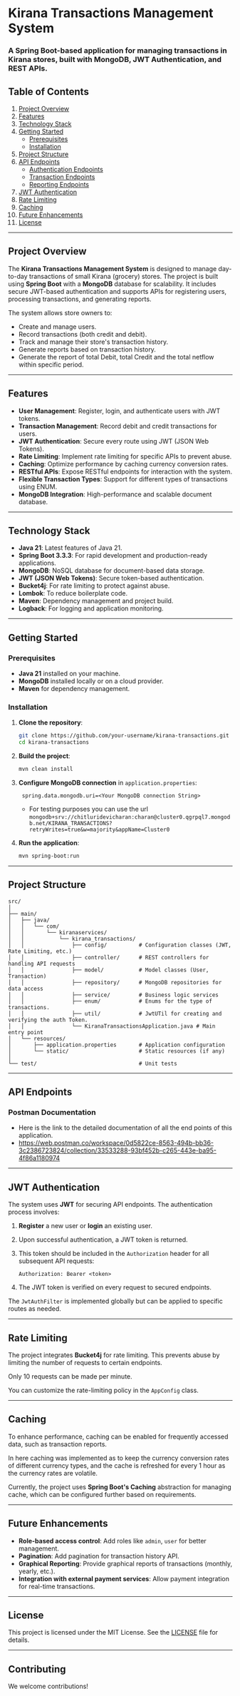 # Kirana Transactions Management System

### A Spring Boot-based application for managing transactions in Kirana stores, built with MongoDB, JWT Authentication, and REST APIs.

## Table of Contents

1. [Project Overview](#project-overview)
2. [Features](#features)
3. [Technology Stack](#technology-stack)
4. [Getting Started](#getting-started)
    - [Prerequisites](#prerequisites)
    - [Installation](#installation)
5. [Project Structure](#project-structure)
6. [API Endpoints](#api-endpoints)
    - [Authentication Endpoints](#authentication-endpoints)
    - [Transaction Endpoints](#transaction-endpoints)
    - [Reporting Endpoints](#reporting-endpoints)
7. [JWT Authentication](#jwt-authentication)
8. [Rate Limiting](#rate-limiting)
9. [Caching](#caching)
10. [Future Enhancements](#future-enhancements)
11. [License](#license)

---

## Project Overview

The **Kirana Transactions Management System** is designed to manage day-to-day transactions of small Kirana (grocery) stores. The project is built using **Spring Boot** with a **MongoDB** database for scalability. It includes secure JWT-based authentication and supports APIs for registering users, processing transactions, and generating reports.

The system allows store owners to:
- Create and manage users.
- Record transactions (both credit and debit).
- Track and manage their store's transaction history.
- Generate reports based on transaction history.
- Generate the report of total Debit, total Credit and the total netflow within specific period.


---

## Features

- **User Management**: Register, login, and authenticate users with JWT tokens.
- **Transaction Management**: Record debit and credit transactions for users.
- **JWT Authentication**: Secure every route using JWT (JSON Web Tokens).
- **Rate Limiting**: Implement rate limiting for specific APIs to prevent abuse.
- **Caching**: Optimize performance by caching currency conversion rates.
- **RESTful APIs**: Expose RESTful endpoints for interaction with the system.
- **Flexible Transaction Types**: Support for different types of transactions using ENUM.
- **MongoDB Integration**: High-performance and scalable document database.

---

## Technology Stack

- **Java 21**: Latest features of Java 21.
- **Spring Boot 3.3.3**: For rapid development and production-ready applications.
- **MongoDB**: NoSQL database for document-based data storage.
- **JWT (JSON Web Tokens)**: Secure token-based authentication.
- **Bucket4j**: For rate limiting to protect against abuse.
- **Lombok**: To reduce boilerplate code.
- **Maven**: Dependency management and project build.
- **Logback**: For logging and application monitoring.

---

## Getting Started

### Prerequisites

- **Java 21** installed on your machine.
- **MongoDB** installed locally or on a cloud provider.
- **Maven** for dependency management.

### Installation

1. **Clone the repository**:
    ```bash
    git clone https://github.com/your-username/kirana-transactions.git
    cd kirana-transactions
    ```

2. **Build the project**:
    ```bash
    mvn clean install
    ```

3. **Configure MongoDB connection** in `application.properties`:
   ```properties
    spring.data.mongodb.uri=<Your MongoDB connection String>
    ```
   - For testing purposes you can use the url `mongodb+srv://chitluridevicharan:charan@cluster0.qgrpql7.mongodb.net/KIRANA_TRANSACTIONS?retryWrites=true&w=majority&appName=Cluster0
     `
    

4. **Run the application**:
    ```bash
    mvn spring-boot:run
    ```

---

## Project Structure

```
src/
│
├── main/
│   ├── java/
│   │   └── com/
│   │       └── kiranaservices/
│   │           └── kirana_transactions/
│   │               ├── config/          # Configuration classes (JWT, Rate Limiting, etc.)
│   │               ├── controller/      # REST controllers for handling API requests
│   │               ├── model/           # Model classes (User, Transaction)
│   │               ├── repository/      # MongoDB repositories for data access
│   │               ├── service/         # Business logic services
│   │               ├── enum/            # Enums for the type of transactions.
│   │               ├── util/            # JwtUTil for creating and verifying the auth Token.
│   │               └── KiranaTransactionsApplication.java # Main entry point
│   └── resources/
│       ├── application.properties       # Application configuration
│       └── static/                      # Static resources (if any)
│
└── test/                                # Unit tests
```

---

## API Endpoints


### Postman Documentation

- Here is the link to the detailed documentation of all the end points of this application.
- https://web.postman.co/workspace/0d5822ce-8563-494b-bb36-3c2386723824/collection/33533288-93bf452b-c265-443e-ba95-4f86a1180974
---

## JWT Authentication

The system uses **JWT** for securing API endpoints. The authentication process involves:

1. **Register** a new user or **login** an existing user.
2. Upon successful authentication, a JWT token is returned.
3. This token should be included in the `Authorization` header for all subsequent API requests:

   ```
   Authorization: Bearer <token>
   ```

4. The JWT token is verified on every request to secured endpoints.

The `JwtAuthFilter` is implemented globally but can be applied to specific routes as needed.

---

## Rate Limiting

The project integrates **Bucket4j** for rate limiting. This prevents abuse by limiting the number of requests to certain endpoints.

Only 10 requests can be made per minute.

You can customize the rate-limiting policy in the `AppConfig` class.

---

## Caching

To enhance performance, caching can be enabled for frequently accessed data, such as transaction reports.

In here caching was implemented as to keep the currency conversion rates of different currency types, and the cache is refreshed for every 1 hour as the currency rates are volatile.

Currently, the project uses **Spring Boot's Caching** abstraction for managing cache, which can be configured further based on requirements.

---

## Future Enhancements

- **Role-based access control**: Add roles like `admin`, `user` for better management.
- **Pagination**: Add pagination for transaction history API.
- **Graphical Reporting**: Provide graphical reports of transactions (monthly, yearly, etc.).
- **Integration with external payment services**: Allow payment integration for real-time transactions.

---

## License

This project is licensed under the MIT License. See the [LICENSE](LICENSE) file for details.

---

## Contributing

We welcome contributions! 
